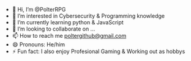 - 👋 Hi, I’m @PolterRPG
- 👀 I’m interested in Cybersecurity & Programming knowledge
- 🌱 I’m currently learning python & JavaScript
- 💞️ I’m looking to collaborate on ...
- 📫 How to reach me poltergithub@gmail.com
- 😄 Pronouns: He/him
- ⚡ Fun fact: I also enjoy Profesional Gaming & Working out as hobbys

<!---
PolterRPG/PolterRPG is a ✨ special ✨ repository because its `README.md` (this file) appears on your GitHub profile.
You can click the Preview link to take a look at your changes.
--->
